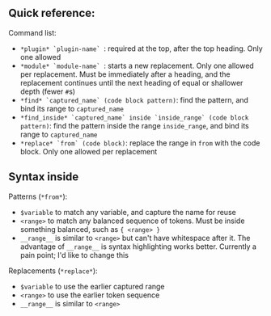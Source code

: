 ## Quick reference:

Command list:

- `` *plugin* `plugin-name`  ``: required at the top, after the top heading. Only one allowed
- `` *module* `module-name`  ``: starts a new replacement. Only one allowed per replacement. Must be immediately after a heading, and the replacement continues until the next heading of equal or shallower depth (fewer `#`s)
- `` *find* `captured_name` (code block pattern) ``: find the pattern, and bind its range to `captured_name`
- `` *find_inside* `captured_name` inside `inside_range` (code block pattern) ``: find the pattern inside the range `inside_range`, and bind its range to `captured_name`
- `` *replace* `from` (code block) ``: replace the range in `from` with the code block. Only one allowed per replacement

## Syntax inside

Patterns (`*from*`):

- `$variable` to match any variable, and capture the name for reuse
- `<range>` to match any balanced sequence of tokens. Must be inside something balanced, such as `{ <range> }`
- `__range__` is similar to `<range>` but can't have whitespace after it. The advantage of `__range__` is syntax highlighting works better. Currently a pain point; I'd like to change this

Replacements (`*replace*`):

- `$variable` to use the earlier captured range
- `<range>` to use the earlier token sequence
- `__range__` is similar to `<range>`
